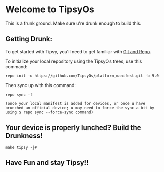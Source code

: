 Welcome to TipsyOs
===================

This is a frunk ground. Make sure u're drunk enough to build this.

Getting Drunk:
---------------

To get started with Tipsy, you'll need to get familiar with
[Git and Repo](http://source.android.com/download/using-repo).

To initialize your local repository using the TipsyOs trees, use this command:


	repo init -u https://github.com/TipsyOs/platform_manifest.git -b 9.0


Then sync up with this command:

	repo sync -f

	(once your local manifest is added for devices, or once u have brunched an official device; u may need to force the sync a bit by using $ repo sync --force-sync command)


Your device is properly lunched? Build the Drunkness!
-----------------------------------------------------
```
make tipsy -j#
```
Have Fun and stay Tipsy!!
-----------------------
